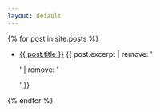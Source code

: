 ```yaml
---
layout: default
---
```


<section>
  {% for post in site.posts %}
  <ul>
    <li>
      <a href="{{ post.url }}">{{ post.title }}</a>
      {{ post.excerpt | remove: '<p>' | remove: '</p>' }}
    </li>
  </ul>
  {% endfor %}
 </section>
  
